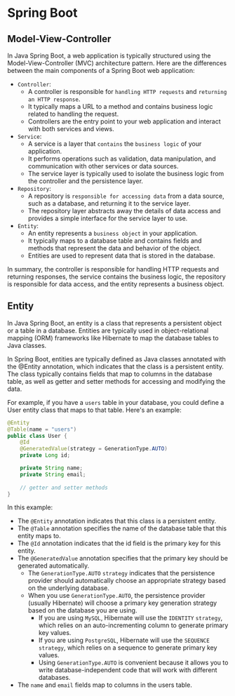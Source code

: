 # Spring Boot

## Model-View-Controller

In Java Spring Boot, a web application is typically structured using the Model-View-Controller (MVC) architecture pattern. Here are the differences between the main components of a Spring Boot web application:

- `Controller`:
    - A controller is responsible for `handling HTTP requests` and `returning an HTTP response`.
    - It typically maps a URL to a method and contains business logic related to handling the request.
    - Controllers are the entry point to your web application and interact with both services and views.
- `Service`:
    - A service is a layer that `contains` the `business logic` of your application.
    - It performs operations such as validation, data manipulation, and communication with other services or data sources.
    - The service layer is typically used to isolate the business logic from the controller and the persistence layer.
- `Repository`:
    - A repository is `responsible for accessing data` from a data source, such as a database, and returning it to the service layer.
    - The repository layer abstracts away the details of data access and provides a simple interface for the service layer to use.
- `Entity`:
    - An entity represents a `business object` in your application.
    - It typically maps to a database table and contains fields and methods that represent the data and behavior of the object.
    - Entities are used to represent data that is stored in the database.

In summary, the controller is responsible for handling HTTP requests and returning responses, the service contains the business logic, the repository is responsible for data access, and the entity represents a business object.

## Entity

In Java Spring Boot, an entity is a class that represents a persistent object or a table in a database. Entities are typically used in object-relational mapping (ORM) frameworks like Hibernate to map the database tables to Java classes.

In Spring Boot, entities are typically defined as Java classes annotated with the @Entity annotation, which indicates that the class is a persistent entity. The class typically contains fields that map to columns in the database table, as well as getter and setter methods for accessing and modifying the data.

For example, if you have a `users` table in your database, you could define a User entity class that maps to that table. Here's an example:

```java
@Entity
@Table(name = "users")
public class User {
    @Id
    @GeneratedValue(strategy = GenerationType.AUTO)
    private Long id;

    private String name;
    private String email;
    
    // getter and setter methods
}
```

In this example:

- The `@Entity` annotation indicates that this class is a persistent entity.
- The `@Table` annotation specifies the name of the database table that this entity maps to.
- The `@Id` annotation indicates that the id field is the primary key for this entity.
- The `@GeneratedValue` annotation specifies that the primary key should be generated automatically.
    - The `GenerationType.AUTO` `strategy` indicates that the persistence provider should automatically choose an appropriate strategy based on the underlying database.
    - When you use `GenerationType.AUTO`, the persistence provider (usually Hibernate) will choose a primary key generation strategy based on the database you are using.
        - If you are using `MySQL`, Hibernate will use the `IDENTITY` `strategy`, which relies on an auto-incrementing column to generate primary key values.
        - If you are using `PostgreSQL`, Hibernate will use the `SEQUENCE` `strategy`, which relies on a sequence to generate primary key values.
        - Using `GenerationType.AUTO` is convenient because it allows you to write database-independent code that will work with different databases.
- The `name` and `email` fields map to columns in the users table.
